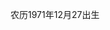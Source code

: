 <!DOCTYPE html PUBLIC "-//W3C//DTD XHTML 1.0 Transitional//EN" "http://www.w3.org/TR/xhtml1/DTD/xhtml1-transitional.dtd">
<html xmlns="http://www.w3.org/1999/xhtml">
<head>
<meta http-equiv="Content-Type" content="text/html; charset=utf-8" />
<title>汪先锋个人简介</title>
</head>

<body>
<p> 农历1971年12月27出生 </p>
</body>
</html>
